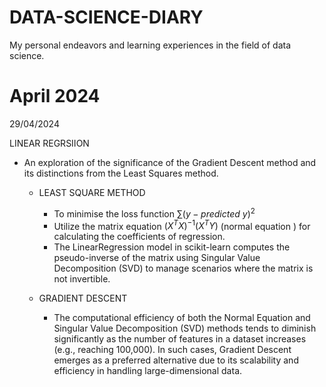 # DATA-SCIENCE-DIARY
My personal endeavors and learning experiences in the field of data science.

# April 2024
29/04/2024

LINEAR REGRSIION
  - An exploration of the significance of the Gradient Descent method and its distinctions from the Least Squares method.
    - LEAST SQUARE METHOD
      - To minimise the loss function $\sum (y - predicted \ y )^2$
      - Utilize the matrix equation $(X^TX)^{-1}(X^TY)$ (normal equation ) for calculating the coefficients of regression.
      - The LinearRegression model in scikit-learn computes the pseudo-inverse of the matrix using Singular Value Decomposition (SVD) to manage scenarios where the matrix is not invertible.
        
    - GRADIENT DESCENT
        - The computational efficiency of both the Normal Equation and Singular Value Decomposition (SVD) methods tends to diminish significantly as the number of features in a dataset increases (e.g., reaching 100,000). In such cases, Gradient Descent emerges as a preferred alternative due to its scalability and efficiency in handling large-dimensional data.


